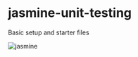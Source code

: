 # jasmine-unit-testing

Basic setup and starter files

![jasmine](https://user-images.githubusercontent.com/24884380/172921825-edb0cab2-de39-416e-bc33-a254741fee01.jpg)
